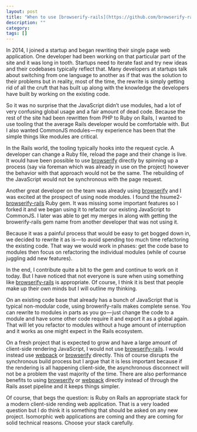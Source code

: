 ```yaml
---
layout: post
title: "When to use [browserify-rails](https://github.com/browserify-rails/browserify-rails) and when not to"
description: ""
category: 
tags: []
---
```


In 2014, I joined a startup and began rewriting their single page web application. One developer had been working on that particular part of the site and it was long in tooth. Startups need to iterate fast and try new ideas and their codebases typically reflect that. Many developers at startups talk about switching from one language to another as if that was the solution to their problems but in reality, most of the time, the rewrite is simply getting rid of all the cruft that has built up along with the knowledge the developers have built by working on the existing code.

So it was no surprise that the JavaScript didn’t use modules, had a lot of very confusing global usage and a fair amount of dead code. Because the rest of the site had been rewritten from PHP to Ruby on Rails, I wanted to use tooling that the average Rails developer would be comfortable with. But I also wanted CommonJS modules — my experience has been that the simple things like modules are critical.

In the Rails world, the tooling typically hooks into the request cycle. A developer can change a Ruby file, reload the page and their change is live. It would have been possible to use [browserify](https://github.com/substack/node-browserify) directly by spinning up a process (say via foreman which was already in use on the project) however the behavior with that approach would not be the same. The rebuilding of the JavaScript would not be synchronous with the page request.

Another great developer on the team was already using [browserify](https://github.com/substack/node-browserify) and I was excited at the prospect of using node modules. I found the hsume2-[browserify-rails](https://github.com/browserify-rails/browserify-rails) Ruby gem. It was missing some important features so I forked it and we began using it to refactor our existing JavaScript to CommonJS. I later was able to get my merges in along with getting the browerify-rails gem name from another developer that was not using it.

Because it was a painful process that would be easy to get bogged down in, we decided to rewrite it as is — to avoid spending too much time refactoring the existing code. That way we would work in phases: get the code base to modules then focus on refactoring the individual modules (while of course juggling add new features).

In the end, I contribute quite a bit to the gem and continue to work on it today. But I have noticed that not everyone is sure when using something like [browserify-rails](https://github.com/browserify-rails/browserify-rails) is appropriate. Of course, I think it is best that people make up their own minds but I will outline my thinking.

On an existing code base that already has a bunch of JavaScript that is typical non-modular code, using browerify-rails makes complete sense. You can rewrite to modules in parts as you go — just change the code to a module and have some other code require it and export it as a global again. That will let you refactor to modules without a huge amount of interruption and it works as one might expect in the Rails ecosystem.

On a fresh project that is expected to grow and have a large amount of client-side rendering JavaScript, I would not use [browserify-rails](https://github.com/browserify-rails/browserify-rails). I would instead use [webpack](https://github.com/webpack/webpack) or [browserify](https://github.com/substack/node-browserify) directly. This of course disrupts the synchronous build process but I argue that it is less important because if the rendering is all happening client-side, the asynchronous disconnect will not be a problem the vast majority of the time. There are also performance benefits to using [browserify](https://github.com/substack/node-browserify) or [webpack](https://github.com/webpack/webpack) directly instead of through the Rails asset pipeline and it keeps things simpler.

Of course, that begs the question: is Ruby on Rails an appropriate stack for a modern client-side rending web application. That is a very loaded question but I do think it is something that should be asked on any new project. Isomorphic web applications are coming and they are coming for solid technical reasons. Choose your stack carefully.
